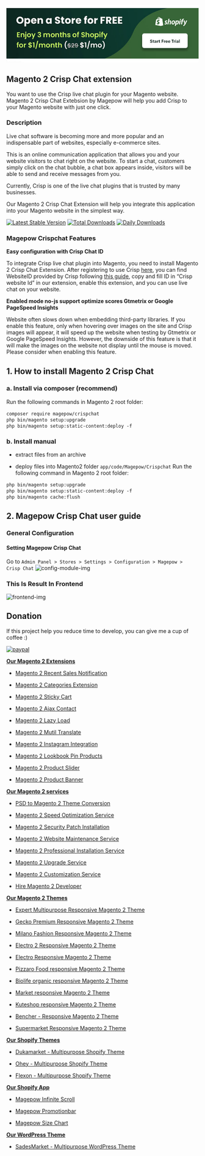 [<img src="https://github.com/magepow/themeforest/blob/master/shopify/shopify_affiliate.jpg" >](https://shopify.pxf.io/VyL446)

## Magento 2 Crisp Chat extension 

You want to use the Crisp live chat plugin for your Magento website. Magento 2 Crisp Chat Extebsion by Magepow will help you add Crisp to your Magento website with just one click.

### Description

Live chat software is becoming more and more popular and an indispensable part of websites, especially e-commerce sites. 

This is an online communication application that allows you and your website visitors to chat right on the website. To start a chat, customers simply click on the chat bubble, a chat box appears inside, visitors will be able to send and receive messages from you.

Currently, Crisp is one of the live chat plugins that is trusted by many businesses. 

Our Magento 2 Crisp Chat Extension will help you integrate this application into your Magento website in the simplest way.

[![Latest Stable Version](https://poser.pugx.org/magepow/crispchat/v/stable)](https://packagist.org/packages/magepow/crispchat)
[![Total Downloads](https://poser.pugx.org/magepow/crispchat/downloads)](https://packagist.org/packages/magepow/crispchat)
[![Daily Downloads](https://poser.pugx.org/magepow/crispchat/d/daily)](https://packagist.org/packages/magepow/crispchat)
### Magepow Crispchat Features

**Easy configuration with Crisp Chat ID**

To integrate Crisp live chat plugin into Magento, you need to install Magento 2 Crisp Chat Extension. After registering to use Crisp [here](https://crisp.chat/en/), you can find WebsiteID provided by Crisp following [this guide](https://help.crisp.chat/en/article/how-to-find-the-website-id-1ylqx1s/), copy and fill ID in “Crisp website Id” in our extension, enable this extension, and you can use live chat on your website.

**Enabled mode no-js support optimize scores Gtmetrix or Google PageSpeed Insights**

Website often slows down when embedding third-party libraries. If you enable this feature, only when hovering over images on the site and Crisp images will appear, it will speed up the website when testing by Gtmetrix or Google PageSpeed Insights. However, the downside of this feature is that it will make the images on the website not display until the mouse is moved. Please consider when enabling this feature.

## 1. How to install Magento 2 Crisp Chat 

### a. Install via composer (recommend)

Run the following commands in Magento 2 root folder:

```
composer require magepow/crispchat
php bin/magento setup:upgrade
php bin/magento setup:static-content:deploy -f
```

### b. Install manual


* extract files from an archive

* deploy files into Magento2 folder `app/code/Magepow/Crispchat`
Run the following command in Magento 2 root folder:

```
php bin/magento setup:upgrade
php bin/magento setup:static-content:deploy -f
php bin/magento cache:flush
```

## 2. Magepow Crisp Chat user guide
### General Configuration
#### Setting Magepow Crisp Chat
Go to `Admin Panel > Stores > Settings > Configuration > Magepow > Crisp Chat`
![config-module-img](https://raw.githubusercontent.com/magepow/magento-2-crisp-chat/main/media/backend_config.png)

### This Is Result In Frontend
![frontend-img](https://raw.githubusercontent.com/magepow/magento-2-crisp-chat/main/media/frontend.png)

## Donation

If this project help you reduce time to develop, you can give me a cup of coffee :) 

[![paypal](https://www.paypalobjects.com/en_US/i/btn/btn_donateCC_LG.gif)](https://www.paypal.com/paypalme/alopay)


**[Our Magento 2 Extensions](https://magepow.com/magento-2-extensions.html)**

* [Magento 2 Recent Sales Notification](https://magepow.com/magento-2-recent-order-notification.html)

* [Magento 2 Categories Extension](https://magepow.com/magento-categories-extension.html)

* [Magento 2 Sticky Cart](https://magepow.com/magento-sticky-cart.html)

* [Magento 2 Ajax Contact](https://magepow.com/magento-ajax-contact-form.html)

* [Magento 2 Lazy Load](https://magepow.com/magento-lazy-load.html)

* [Magento 2 Mutil Translate](https://magepow.com/magento-multi-translate.html)

* [Magento 2 Instagram Integration](https://magepow.com/magento-2-instagram.html)

* [Magento 2 Lookbook Pin Products](https://magepow.com/lookbook-pin-products.html)

* [Magento 2 Product Slider](https://magepow.com/magento-product-slider.html)

* [Magento 2 Product Banner](https://magepow.com/magento-2-banner-slider.html)

**[Our Magento 2 services](https://magepow.com/magento-services.html)**

* [PSD to Magento 2 Theme Conversion](https://alothemes.com/psd-to-magento-theme-conversion.html)

* [Magento 2 Speed Optimization Service](https://magepow.com/magento-speed-optimization-service.html)

* [Magento 2 Security Patch Installation](https://magepow.com/magento-security-patch-installation.html)

* [Magento 2 Website Maintenance Service](https://magepow.com/website-maintenance-service.html)

* [Magento 2 Professional Installation Service](https://magepow.com/professional-installation-service.html)

* [Magento 2 Upgrade Service](https://magepow.com/magento-upgrade-service.html)

* [Magento 2 Customization Service](https://magepow.com/customization-service.html)

* [Hire Magento 2 Developer](https://magepow.com/hire-magento-developer.html)

**[Our Magento 2 Themes](https://alothemes.com/)**

* [Expert Multipurpose Responsive Magento 2 Theme](https://1.envato.market/c/1314680/275988/4415?u=https://themeforest.net/item/expert-premium-responsive-magento-2-and-1-support-rtl-magento-2-/21667789)

* [Gecko Premium Responsive Magento 2 Theme](https://1.envato.market/c/1314680/275988/4415?u=https://themeforest.net/item/gecko-responsive-magento-2-theme-rtl-supported/24677410)

* [Milano Fashion Responsive Magento 2 Theme](https://1.envato.market/c/1314680/275988/4415?u=https://themeforest.net/item/milano-fashion-responsive-magento-1-2-theme/12141971)

* [Electro 2 Responsive Magento 2 Theme](https://1.envato.market/c/1314680/275988/4415?u=https://themeforest.net/item/electro2-premium-responsive-magento-2-rtl-supported/26875864)

* [Electro Responsive Magento 2 Theme](https://1.envato.market/c/1314680/275988/4415?u=https://themeforest.net/item/electro-responsive-magento-1-2-theme/17042067)

* [Pizzaro Food responsive Magento 2 Theme](https://1.envato.market/c/1314680/275988/4415?u=https://themeforest.net/item/pizzaro-food-responsive-magento-1-2-theme/19438157)

* [Biolife organic responsive Magento 2 Theme](https://1.envato.market/c/1314680/275988/4415?u=https://themeforest.net/item/biolife-organic-food-magento-2-theme-rtl-supported/25712510)

* [Market responsive Magento 2 Theme](https://1.envato.market/c/1314680/275988/4415?u=https://themeforest.net/item/market-responsive-magento-2-theme/22997928)

* [Kuteshop responsive Magento 2 Theme](https://1.envato.market/c/1314680/275988/4415?u=https://themeforest.net/item/kuteshop-multipurpose-responsive-magento-1-2-theme/12985435)

* [Bencher - Responsive Magento 2 Theme](https://1.envato.market/c/1314680/275988/4415?u=https://themeforest.net/item/bencher-responsive-magento-1-2-theme/15787772)

* [Supermarket Responsive Magento 2 Theme](https://1.envato.market/c/1314680/275988/4415?u=https://themeforest.net/item/supermarket-responsive-magento-1-2-theme/18447995)

**[Our Shopify Themes](https://themeforest.net/user/alotheme)**

* [Dukamarket - Multipurpose Shopify Theme](https://1.envato.market/c/1314680/275988/4415?u=https://themeforest.net/item/dukamarket-multipurpose-shopify-theme/36158349)

* [Ohey - Multipurpose Shopify Theme](https://1.envato.market/c/1314680/275988/4415?u=https://themeforest.net/item/ohey-multipurpose-shopify-theme/34624195)

* [Flexon - Multipurpose Shopify Theme](https://1.envato.market/c/1314680/275988/4415?u=https://themeforest.net/item/flexon-multipurpose-shopify-theme/33461048)

**[Our Shopify App](https://apps.shopify.com/partners/maggicart)**

* [Magepow Infinite Scroll](https://apps.shopify.com/magepow-infinite-scroll)

* [Magepow Promotionbar](https://apps.shopify.com/magepow-promotionbar)

* [Magepow Size Chart](https://apps.shopify.com/magepow-size-chart)

**[Our WordPress Theme](https://themeforest.net/user/alotheme/portfolio)**

* [SadesMarket - Multipurpose WordPress Theme](https://1.envato.market/c/1314680/275988/4415?u=https://themeforest.net/item/sadesmarket-multipurpose-wordpress-theme/35369933)
